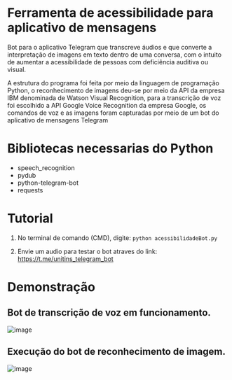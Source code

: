 # Ferramenta de acessibilidade para aplicativo de mensagens

Bot para o aplicativo Telegram que transcreve áudios e que converte a interpretação de imagens em texto dentro de uma conversa, com o intuito de aumentar a acessibilidade de pessoas com deficiência auditiva ou visual.

A estrutura do programa foi feita por meio da linguagem de programação Python, o reconhecimento de imagens deu-se por meio da API da empresa IBM denominada de Watson Visual Recognition, para a transcrição de voz foi escolhido a API Google Voice Recognition da empresa Google, os comandos de voz e as imagens foram capturadas por meio de um bot do aplicativo de mensagens Telegram

# Bibliotecas necessarias do Python

- speech_recognition 
- pydub 
- python-telegram-bot
- requests

# Tutorial 

1) No terminal de comando (CMD), digite: `python acessibilidadeBot.py`

2) Envie um audio para testar o bot atraves do link: https://t.me/unitins_telegram_bot

# Demonstração

## Bot de transcrição de voz em funcionamento.
![image](https://user-images.githubusercontent.com/48680041/141605508-5b7a7023-ece1-4e3b-b899-51992f643cab.png)

## Execução do bot de reconhecimento de imagem.
![image](https://user-images.githubusercontent.com/48680041/141605544-29c6cb62-bbb0-47dd-9d70-43352077fb22.png)

